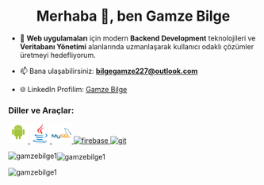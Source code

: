 <h1 align="center">Merhaba 👋, ben Gamze Bilge</h1>

-  🌱 **Web uygulamaları** için modern **Backend Development** teknolojileri ve **Veritabanı Yönetimi** alanlarında uzmanlaşarak kullanıcı odaklı çözümler üretmeyi hedefliyorum.

- 📫 Bana ulaşabilirsiniz: **bilgegamze227@outlook.com**
- 🌐 LinkedIn Profilim: [Gamze Bilge](https://linkedin.com/in/gamze-bilge1)

<h3 align="left">Diller ve Araçlar:</h3>
<p align="left"> 
  <a href="https://developer.android.com" target="_blank"> 
    <img src="https://raw.githubusercontent.com/devicons/devicon/master/icons/android/android-original-wordmark.svg" alt="android" width="40" height="40"/> 
  </a> 
  <a href="https://www.java.com" target="_blank"> 
    <img src="https://raw.githubusercontent.com/devicons/devicon/master/icons/java/java-original.svg" alt="java" width="40" height="40"/> 
  </a>
  <a href="https://www.mysql.com/" target="_blank"> 
    <img src="https://raw.githubusercontent.com/devicons/devicon/master/icons/mysql/mysql-original-wordmark.svg" alt="mysql" width="40" height="40"/> 
  </a>
  <a href="https://firebase.google.com/" target="_blank"> 
    <img src="https://www.vectorlogo.zone/logos/firebase/firebase-icon.svg" alt="firebase" width="40" height="40"/> 
  </a>
  <a href="https://git-scm.com/" target="_blank"> 
    <img src="https://www.vectorlogo.zone/logos/git-scm/git-scm-icon.svg" alt="git" width="40" height="40"/> 
  </a>
</p>
<p><img align="left" src="https://github-readme-stats.vercel.app/api/top-langs?username=gamzebilge1&show_icons=true&locale=en&layout=compact" alt="gamzebilge1" /></p>

<p><img align="center" src="https://github-readme-stats.vercel.app/api?username=gamzebilge1&show_icons=true&locale=en" alt="gamzebilge1" /></p>
<p align="left"> <img src="https://komarev.com/ghpvc/?username=gamzebilge1&label=Profile%20views&color=brightgreen&style=flat" alt="gamzebilge1" /> </p>
